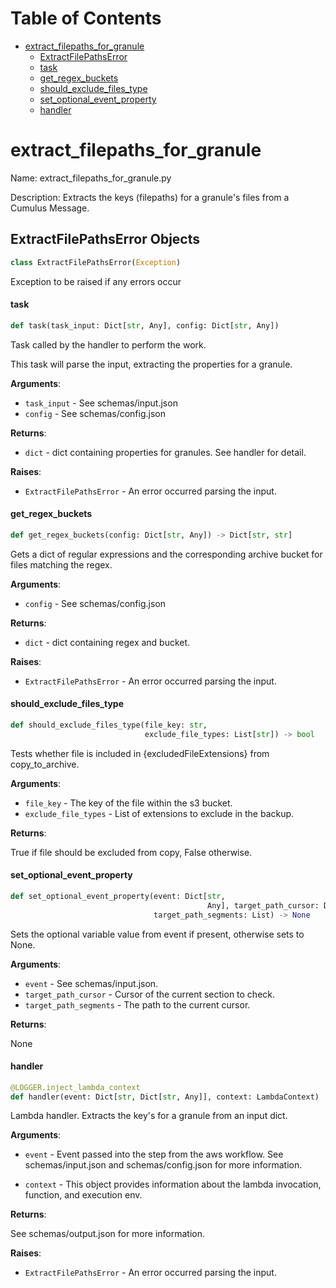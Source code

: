 # Table of Contents

* [extract\_filepaths\_for\_granule](#extract_filepaths_for_granule)
  * [ExtractFilePathsError](#extract_filepaths_for_granule.ExtractFilePathsError)
  * [task](#extract_filepaths_for_granule.task)
  * [get\_regex\_buckets](#extract_filepaths_for_granule.get_regex_buckets)
  * [should\_exclude\_files\_type](#extract_filepaths_for_granule.should_exclude_files_type)
  * [set\_optional\_event\_property](#extract_filepaths_for_granule.set_optional_event_property)
  * [handler](#extract_filepaths_for_granule.handler)

<a id="extract_filepaths_for_granule"></a>

# extract\_filepaths\_for\_granule

Name: extract_filepaths_for_granule.py

Description:  Extracts the keys (filepaths) for a granule's files from a Cumulus Message.

<a id="extract_filepaths_for_granule.ExtractFilePathsError"></a>

## ExtractFilePathsError Objects

```python
class ExtractFilePathsError(Exception)
```

Exception to be raised if any errors occur

<a id="extract_filepaths_for_granule.task"></a>

#### task

```python
def task(task_input: Dict[str, Any], config: Dict[str, Any])
```

Task called by the handler to perform the work.

This task will parse the input, extracting the properties for a granule.

**Arguments**:

- `task_input` - See schemas/input.json
- `config` - See schemas/config.json
  

**Returns**:

- `dict` - dict containing properties for granules. See handler for detail.
  

**Raises**:

- `ExtractFilePathsError` - An error occurred parsing the input.

<a id="extract_filepaths_for_granule.get_regex_buckets"></a>

#### get\_regex\_buckets

```python
def get_regex_buckets(config: Dict[str, Any]) -> Dict[str, str]
```

Gets a dict of regular expressions and the corresponding archive bucket for files
matching the regex.

**Arguments**:

- `config` - See schemas/config.json
  

**Returns**:

- `dict` - dict containing regex and bucket.
  

**Raises**:

- `ExtractFilePathsError` - An error occurred parsing the input.

<a id="extract_filepaths_for_granule.should_exclude_files_type"></a>

#### should\_exclude\_files\_type

```python
def should_exclude_files_type(file_key: str,
                              exclude_file_types: List[str]) -> bool
```

Tests whether file is included in {excludedFileExtensions} from copy_to_archive.

**Arguments**:

- `file_key` - The key of the file within the s3 bucket.
- `exclude_file_types` - List of extensions to exclude in the backup.

**Returns**:

  True if file should be excluded from copy, False otherwise.

<a id="extract_filepaths_for_granule.set_optional_event_property"></a>

#### set\_optional\_event\_property

```python
def set_optional_event_property(event: Dict[str,
                                            Any], target_path_cursor: Dict,
                                target_path_segments: List) -> None
```

Sets the optional variable value from event if present, otherwise sets to None.

**Arguments**:

- `event` - See schemas/input.json.
- `target_path_cursor` - Cursor of the current section to check.
- `target_path_segments` - The path to the current cursor.

**Returns**:

  None

<a id="extract_filepaths_for_granule.handler"></a>

#### handler

```python
@LOGGER.inject_lambda_context
def handler(event: Dict[str, Dict[str, Any]], context: LambdaContext)
```

Lambda handler. Extracts the key's for a granule from an input dict.

**Arguments**:

- `event` - Event passed into the step from the aws workflow.
  See schemas/input.json and schemas/config.json for more information.
  
- `context` - This object provides information about the lambda invocation, function,
  and execution env.
  

**Returns**:

  See schemas/output.json for more information.
  

**Raises**:

- `ExtractFilePathsError` - An error occurred parsing the input.

